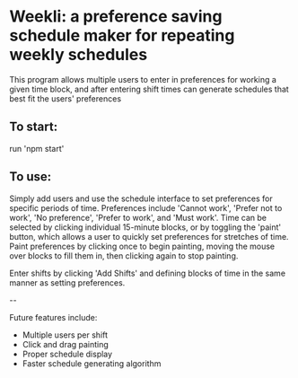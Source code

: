 # Weekli: a preference saving schedule maker for repeating weekly schedules

This program allows multiple users to enter in preferences for working a given time block, and after entering shift times can generate schedules that best fit the users' preferences

## To start:

run 'npm start'

## To use:

Simply add users and use the schedule interface to set preferences for specific periods of time. Preferences include 'Cannot work', 'Prefer not to work', 'No preference', 'Prefer to work', and 'Must work'. Time can be selected by clicking individual 15-minute blocks, or by toggling the 'paint' button, which allows a user to quickly set preferences for stretches of time. Paint preferences by clicking once to begin painting, moving the mouse over blocks to fill them in, then clicking again to stop painting.

Enter shifts by clicking 'Add Shifts' and defining blocks of time in the same manner as setting preferences.

--

Future features include:
- Multiple users per shift
- Click and drag painting
- Proper schedule display
- Faster schedule generating algorithm
